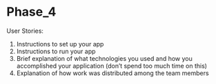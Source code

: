 # Phase_4

User Stories:
1. Instructions to set up your app
2. Instructions to run your app
3. Brief explanation of what technologies you used and how you accomplished your
   application (don’t spend too much time on this)
5. Explanation of how work was distributed among the team members
